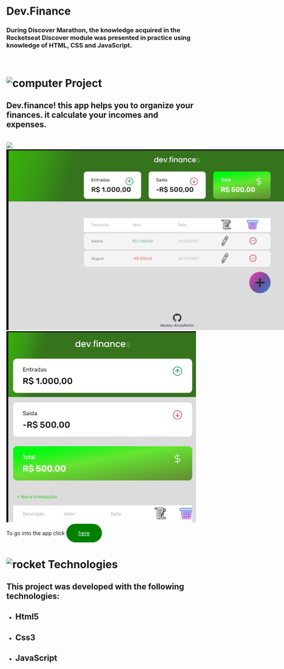 # <strong>Dev.Finance</strong>
### During Discover Marathon, the knowledge acquired in the Rocketseat Discover module was presented in practice using knowledge of HTML, CSS and JavaScript.
<br>

# <img class="emoji" alt="computer" height="30" width="30" src="https://github.githubassets.com/images/icons/emoji/unicode/1f4bb.png"> Project
## Dev.finance! this app helps you to organize your finances. it calculate your incomes and expenses.

<br>
<img src="./assets/Readme.gif" style="max-width:900px;">
<img src="./assets/READMEimg0.jpg" style="max-width:900px;">  
<img src="./assets/READMEimg1.jpg" style="max-width:500px;">
<br>

   <br>
   <div style="width: 100vw;">
   <span>To go into the app click</span>
    <a href="https://wesleyfinance.netlify.app/"
    style="background-color: green; padding: 1rem 2rem; color:azure; border-radius: 5rem; text-align: center; align-items: center;">here</a>
   </div>
    <br>

# <img class="emoji" alt="rocket" height="30" width="30" src="https://github.githubassets.com/images/icons/emoji/unicode/1f680.png"> Technologies <br>
## This project was developed with the following technologies:

- ## Html5 
- ## Css3
- ## JavaScript
